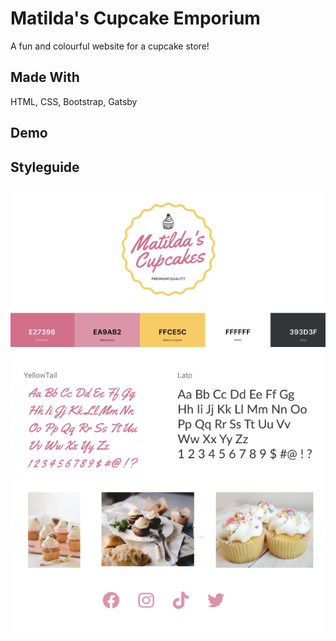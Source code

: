 # Matilda's Cupcake Emporium 

A fun and colourful website for a cupcake store! 

## Made With
HTML, CSS, Bootstrap, Gatsby

## Demo 

## Styleguide 
![styleguide](src/assets/styleguide.png)